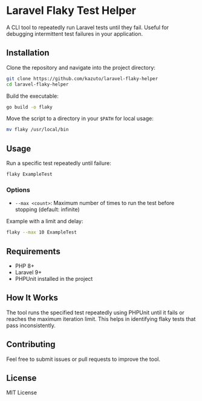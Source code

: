 # Laravel Flaky Test Helper

A CLI tool to repeatedly run Laravel tests until they fail. Useful for debugging intermittent test failures in your application.

## Installation

Clone the repository and navigate into the project directory:

```sh
git clone https://github.com/kazuto/laravel-flaky-helper
cd laravel-flaky-helper
```

Build the executable:

```sh
go build -o flaky
```

Move the script to a directory in your `$PATH` for local usage:

```sh
mv flaky /usr/local/bin
```

## Usage

Run a specific test repeatedly until failure:

```sh
flaky ExampleTest
```

### Options

- `--max <count>`: Maximum number of times to run the test before stopping (default: infinite)

Example with a limit and delay:

```sh
flaky --max 10 ExampleTest
```

## Requirements

- PHP 8+
- Laravel 9+
- PHPUnit installed in the project

## How It Works

The tool runs the specified test repeatedly using PHPUnit until it fails or reaches the maximum iteration limit. This helps in identifying flaky tests that pass inconsistently.

## Contributing

Feel free to submit issues or pull requests to improve the tool.

## License

MIT License
